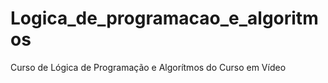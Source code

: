 # Logica_de_programacao_e_algoritmos
 Curso de Lógica de Programação e Algorítmos do Curso em Vídeo
